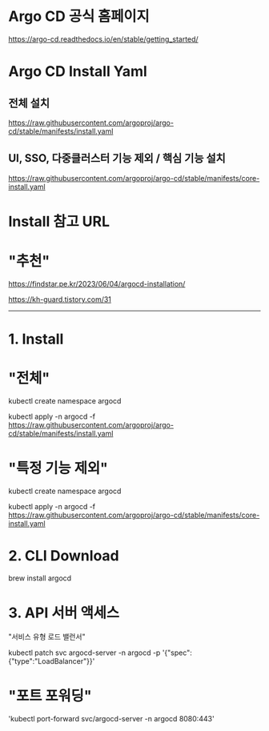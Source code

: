 # Argo CD 공식 홈페이지
https://argo-cd.readthedocs.io/en/stable/getting_started/

# Argo CD Install Yaml
## 전체 설치
https://raw.githubusercontent.com/argoproj/argo-cd/stable/manifests/install.yaml

## UI, SSO, 다중클러스터 기능 제외 / 핵심 기능 설치
https://raw.githubusercontent.com/argoproj/argo-cd/stable/manifests/core-install.yaml

# Install 참고 URL
# "추천"
https://findstar.pe.kr/2023/06/04/argocd-installation/

https://kh-guard.tistory.com/31

--------------------------------------------
# 1. Install
# "전체"
kubectl create namespace argocd

kubectl apply -n argocd -f https://raw.githubusercontent.com/argoproj/argo-cd/stable/manifests/install.yaml

# "특정 기능 제외"
kubectl create namespace argocd

kubectl apply -n argocd -f https://raw.githubusercontent.com/argoproj/argo-cd/stable/manifests/core-install.yaml

# 2. CLI Download
brew install argocd

# 3. API 서버 액세스
"서비스 유형 로드 밸런서"

kubectl patch svc argocd-server -n argocd -p '{"spec":{"type":"LoadBalancer"}}'

# "포트 포워딩"

'kubectl port-forward svc/argocd-server -n argocd 8080:443'
